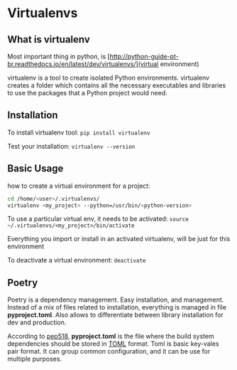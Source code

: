 # Virtualenvs

## What is virtualenv

Most important thing in python, is
[http://python-guide-pt-br.readthedocs.io/en/latest/dev/virtualenvs/](virtual
environment)

virtualenv is a tool to create isolated Python environments. virtualenv creates
a folder which contains all the necessary executables and libraries to use the
packages that a Python project would need.

## Installation

To install virtualenv tool: `pip install virtualenv`

Test your installation: `virtualenv --version`

## Basic Usage

how to create a virtual environment for a project:

```bash
cd /home/<user>/.virtualenvs/
virtualenv <my_project> --python=/usr/bin/<python-version>
```

To use a particular virtual env, it needs to be activated:
`source ~/.virtualenvs/<my_project>/bin/activate`

Everything you import or install in an activated virtualenv, will be just for
this environment

To deactivate a virtual environment:
`deactivate`

## Poetry

Poetry is a dependency management. Easy installation, and management. Instead of
a mix of files related to installation, everything is managed in file
**pyproject.toml**. Also allows to differentiate between library installation
for dev and production.

According to [pep518](https://peps.python.org/pep-0518/), **pyproject.toml** is
the file where the build system dependencies should be stored in
[TOML](https://realpython.com/python-toml/) format. Toml is basic key-vales pair
format. It can group common configuration, and it can be use for multiple
purposes.
